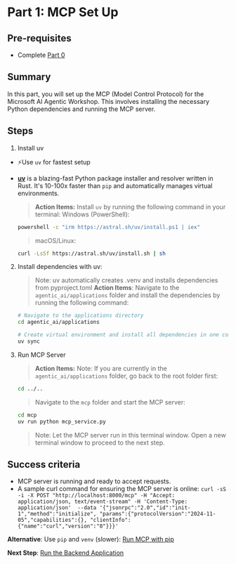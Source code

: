 # Part 1: MCP Set Up

## Pre-requisites
- Complete [Part 0](../SETUP.md)

## Summary
In this part, you will set up the MCP (Model Control Protocol) for the Microsoft AI Agentic Workshop. This involves installing the necessary Python dependencies and running the MCP server.

## Steps
1. Install uv

- ⚡Use `uv` for fastest setup

- [**uv**](https://github.com/astral-sh/uv) is a blazing-fast Python package installer and resolver written in Rust. It's 10-100x faster than `pip` and automatically manages virtual environments.

    > **Action Items:**
    > Install `uv` by running the following command in your terminal:
    > Windows (PowerShell):
    ```bash
    powershell -c "irm https://astral.sh/uv/install.ps1 | iex"
    ```
    > macOS/Linux:
    ```bash
    curl -LsSf https://astral.sh/uv/install.sh | sh
    ```

2. Install dependencies with uv:

    > Note: uv automatically creates .venv and installs dependencies from pyproject.toml
    > **Action Items**:
    > Navigate to the `agentic_ai/applications` folder and install the dependencies by running the following command:
    ```bash
    # Navigate to the applications directory
    cd agentic_ai/applications

    # Create virtual environment and install all dependencies in one command
    uv sync
    ```
2. Run MCP Server

    > **Action Items:**
    > Note: If you are currently in the `agentic_ai/applications` folder, go back to the root folder first:
    ```bash
    cd ../..
    ```
    > Navigate to the `mcp` folder and start the MCP server:
    ```bash
    cd mcp
    uv run python mcp_service.py
    ```
    > Note: Let the MCP server run in this terminal window. Open a new terminal window to proceed to the next step. 
## Success criteria
- MCP server is running and ready to accept requests.
- A sample curl command for ensuring the MCP server is online: 
`curl -sS -i -X POST "http://localhost:8000/mcp" -H "Accept: application/json, text/event-stream" -H 'Content-Type: application/json'  --data '{"jsonrpc":"2.0","id":"init-1","method":"initialize", "params":{"protocolVersion":"2024-11-05","capabilities":{}, "clientInfo":{"name":"curl","version":"8"}}}'`

**Alternative**: Use `pip` and `venv` (slower): [Run MCP with pip](mcp_pip.md)

**Next Step**: [Run the Backend Application](02_backend_uv.md)
